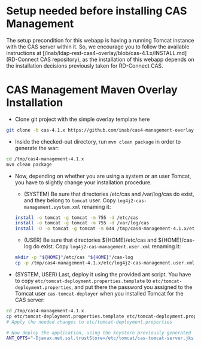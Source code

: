 # Setup needed before installing CAS Management
The setup precondition for this webapp is having a running Tomcat instance with the CAS server within it. So, we encourage you to follow the available instructions at [/inab/ldap-rest-cas4-overlay/blob/cas-4.1.x/INSTALL.md](RD-Connect CAS repository), as the installation of this webapp depends on the installation decisions previously taken for RD-Connect CAS.

# CAS Management Maven Overlay Installation
* Clone git project with the simple overlay template here
```bash
git clone -b cas-4.1.x https://github.com/inab/cas4-management-overlay.git /tmp/cas4-management-4.1.x
```	

* Inside the checked-out directory, run `mvn clean package` in order to generate the war:
```bash
cd /tmp/cas4-management-4.1.x
mvn clean package
```

* Now, depending on whether you are using a system or an user Tomcat, you have to slightly change your installation procedure.

  * (SYSTEM) Be sure that directories /etc/cas and /var/log/cas do exist, and they belong to `tomcat` user. Copy `log4j2-cas-management.system.xml` renaming it:
  ```bash
  install -o tomcat -g tomcat -m 755 -d /etc/cas
  install -o tomcat -g tomcat -m 755 -d /var/log/cas
  install -D -o tomcat -g tomcat -m 644 /tmp/cas4-management-4.1.x/etc/log4j2-cas-management.system.xml /etc/cas/log4j2-cas-management.xml
  ```
  
  * (USER) Be sure that directories ${HOME}/etc/cas and ${HOME}/cas-log do exist. Copy `log4j2-cas-management.user.xml` renaming it:
  ```bash
  mkdir -p "${HOME}"/etc/cas "${HOME}"/cas-log
  cp -p /tmp/cas4-management-4.1.x/etc/log4j2-cas-management.user.xml "${HOME}"/etc/cas/log4j2-cas-management.xml
  ```

* (SYSTEM, USER) Last, deploy it using the provided ant script. You have to copy `etc/tomcat-deployment.properties.template` to `etc/tomcat-deployment.properties`, and put there the password you assigned to the Tomcat user `cas-tomcat-deployer` when you installed Tomcat for the CAS server:

```bash
cd /tmp/cas4-management-4.1.x
cp etc/tomcat-deployment.properties.template etc/tomcat-deployment.properties
# Apply the needed changes to etc/tomcat-deployment.properties

# Now deploy the application, using the keystore previously generated
ANT_OPTS="-Djavax.net.ssl.trustStore=/etc/tomcat/cas-tomcat-server.jks -Djavax.net.ssl.trustStorePassword=cas.Keystore.Pass" ant deploy
```
